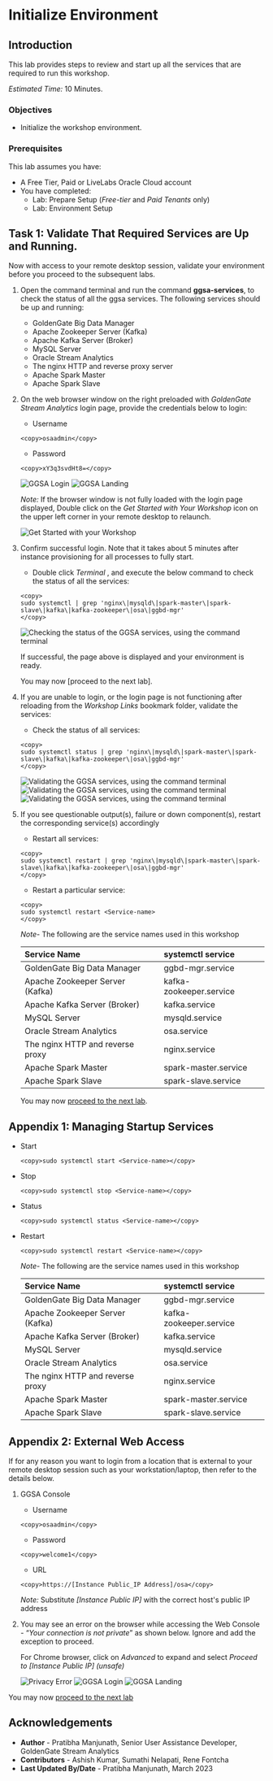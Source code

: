 # Initialize Environment

## Introduction

This lab provides steps to review and start up all the services that are required to run this workshop.

*Estimated Time:* 10 Minutes.

### Objectives
- Initialize the workshop environment.

### Prerequisites
This lab assumes you have:
- A Free Tier, Paid or LiveLabs Oracle Cloud account
- You have completed:
    - Lab: Prepare Setup (*Free-tier* and *Paid Tenants* only)
    - Lab: Environment Setup

## Task 1: Validate That Required Services are Up and Running.
Now with access to your remote desktop session, validate your environment before you proceed to the subsequent labs.
1. Open the command terminal and run the command **ggsa-services**, to check the status of all the ggsa services. The following services should be up and running:

    - GoldenGate Big Data Manager
    - Apache Zookeeper Server (Kafka)
    - Apache Kafka Server (Broker)
    - MySQL Server
    - Oracle Stream Analytics
    - The nginx HTTP and reverse proxy server
    - Apache Spark Master
    - Apache Spark Slave

2. On the web browser window on the right preloaded with *GoldenGate Stream Analytics* login page, provide the credentials below to login:

    - Username

    ```
    <copy>osaadmin</copy>
    ```

    - Password

    ```
    <copy>xY3q3svdHt8=</copy>
    ```

    ![GGSA Login](./images/ggsa-login.png "")
    ![GGSA Landing](./images/ggsa-landing.png "")

    *Note:* If the browser window is not fully loaded with the login page displayed, Double click on the *Get Started with Your Workshop* icon on the upper left corner in your remote desktop to relaunch.

    ![Get Started with your Workshop](./images/get-started-icon.png "")

3. Confirm successful login. Note that it takes about 5 minutes after instance provisioning for all processes to fully start.

    - Double click *Terminal* , and execute the below command to check the status of all the services:

    ```
    <copy>
    sudo systemctl | grep 'nginx\|mysqld\|spark-master\|spark-slave\|kafka\|kafka-zookeeper\|osa\|ggbd-mgr'
    </copy>
    ```

    ![Checking the status of the GGSA services, using the command terminal](images/ggsa-terminal-status.png " ")

    If successful, the page above is displayed and your environment is ready.  

    You may now [proceed to the next lab].

4. If you are unable to login, or the login page is not functioning after reloading from the *Workshop Links* bookmark folder, validate the services:

    - Check the status of all services:

    ```
    <copy>
    sudo systemctl status | grep 'nginx\|mysqld\|spark-master\|spark-slave\|kafka\|kafka-zookeeper\|osa\|ggbd-mgr'
    </copy>
    ```

    ![Validating the GGSA services, using the command terminal](images/ggsa-terminal2.png " ")
    ![Validating the GGSA services, using the command terminal](images/ggsa-terminal3.png " ")
    ![Validating the GGSA services, using the command terminal](images/ggsa-terminal4.png " ")


5. If you see questionable output(s), failure or down component(s), restart the corresponding service(s) accordingly

    - Restart all services:

    ```
    <copy>
    sudo systemctl restart | grep 'nginx\|mysqld\|spark-master\|spark-slave\|kafka\|kafka-zookeeper\|osa\|ggbd-mgr'
    </copy>
    ```

    - Restart a particular service:

    ```
    <copy>
    sudo systemctl restart <Service-name>
    </copy>
    ```

    *Note*- The following are the service names used in this workshop

    | Service Name                    |systemctl service             |
    |:-------------                   | :----------------------------|
    | GoldenGate Big Data Manager     | ggbd-mgr.service             |
    | Apache Zookeeper Server (Kafka) | kafka-zookeeper.service      |
    | Apache Kafka Server (Broker)    | kafka.service                |
    | MySQL Server                    | mysqld.service               |
    | Oracle Stream Analytics         | osa.service                  |
    | The nginx HTTP and reverse proxy| nginx.service    |
    | Apache Spark Master             | spark-master.service         |
    | Apache Spark Slave              | spark-slave.service          |

    You may now [proceed to the next lab](#next).

## Appendix 1: Managing Startup Services

- Start

    ```
    <copy>sudo systemctl start <Service-name></copy>
    ```

- Stop

    ```
    <copy>sudo systemctl stop <Service-name></copy>
    ```

- Status

    ```
    <copy>sudo systemctl status <Service-name></copy>
    ```

- Restart

    ```
    <copy>sudo systemctl restart <Service-name></copy>
    ```

    *Note*- The following are the service names used in this workshop

    | Service Name                    |systemctl service             |
    |:-------------                   | :----------------------------|
    | GoldenGate Big Data Manager     | ggbd-mgr.service             |
    | Apache Zookeeper Server (Kafka) | kafka-zookeeper.service      |
    | Apache Kafka Server (Broker)    | kafka.service                |
    | MySQL Server                    | mysqld.service               |
    | Oracle Stream Analytics         | osa.service                  |
    | The nginx HTTP and reverse proxy| nginx.service                |
    | Apache Spark Master             | spark-master.service         |
    | Apache Spark Slave              | spark-slave.service          |

## Appendix 2: External Web Access

If for any reason you want to login from a location that is external to your remote desktop session such as your workstation/laptop, then refer to the details below.

1.  GGSA Console

    - Username

    ```
    <copy>osaadmin</copy>
    ```

    - Password

    ```
    <copy>welcome1</copy>
    ```

    - URL

    ```
    <copy>https://[Instance Public_IP Address]/osa</copy>
    ```

    *Note:* Substitute *[Instance Public IP]* with the correct host's public IP address

2. You may see an error on the browser while accessing the Web Console - “*Your connection is not private*” as shown below. Ignore and add the exception to proceed.

    For Chrome browser, click on *Advanced* to expand and select *Proceed to [Instance Public IP] (unsafe)*

    ![Privacy Error](images/login-ggsa-external-1.png " ")
    ![GGSA Login](images/login-ggsa-external-2.png " ")
    ![GGSA Landing](images/login-ggsa-external-3.png " ")


You may now [proceed to the next lab](#next)

## Acknowledgements
* **Author** - Pratibha Manjunath, Senior User Assistance Developer, GoldenGate Stream Analytics
* **Contributors** - Ashish Kumar, Sumathi Nelapati, Rene Fontcha
* **Last Updated By/Date** - Pratibha Manjunath, March 2023